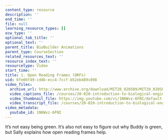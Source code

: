 ```yaml
---
content_type: resource
description: ''
end_time: ''
file: null
learning_resource_types: []
ocw_type: ''
optional_tab_title: ''
optional_text: ''
parent_title: BioBuilder Animations
parent_type: CourseSection
related_resources_text: ''
resource_index_text: ''
resourcetype: Video
start_time: ''
title: 1. Open Reading Frames (ORFs)
uid: 6fe06f49-cd4b-ecc4-7ccf-b52eb489c898
video_files:
  archive_url: http://www.archive.org/download/MIT20_020S09/MIT20_020S09_orf.mp4
  video_captions_file: /courses/20-020-introduction-to-biological-engineering-design-spring-2009/6ab8bd6513e15760b39c82435bf0e50b_1N6Wvz-6FNI.vtt
  video_thumbnail_file: https://img.youtube.com/vi/1N6Wvz-6FNI/default.jpg
  video_transcript_file: /courses/20-020-introduction-to-biological-engineering-design-spring-2009/6107b25fc5840c03bd61c65a8ce569b9_1N6Wvz-6FNI.pdf
video_metadata:
  youtube_id: 1N6Wvz-6FNI
---
```


It’s not easy being green. It’s also not easy to figure out why Buddy is green, but Sally explains how open reading frames help.



